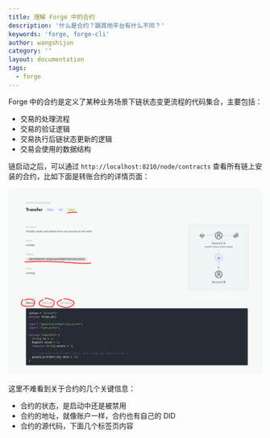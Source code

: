 ```yaml
---
title: 理解 Forge 中的合约
description: '什么是合约？跟其他平台有什么不同？'
keywords: 'forge, forge-cli'
author: wangshijun
category: ''
layout: documentation
tags:
  - forge
---
```


Forge 中的合约是定义了某种业务场景下链状态变更流程的代码集合，主要包括：

- 交易的处理流程
- 交易的验证逻辑
- 交易执行后链状态更新的逻辑
- 交易会使用的数据结构

链启动之后，可以通过 `http://localhost:8210/node/contracts` 查看所有链上安装的合约，比如下面是转账合约的详情页面：

![](./images/transfer.png)

这里不难看到关于合约的几个关键信息：

- 合约的状态，是启动中还是被禁用
- 合约的地址，就像账户一样，合约也有自己的 DID
- 合约的源代码，下面几个标签页内容
